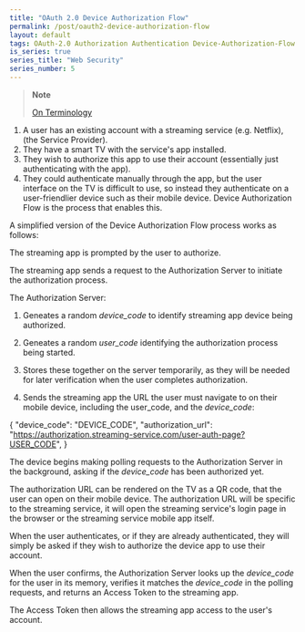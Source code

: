 ```yaml
---
title: "OAuth 2.0 Device Authorization Flow"
permalink: /post/oauth2-device-authorization-flow
layout: default
tags: OAuth-2.0 Authorization Authentication Device-Authorization-Flow Smart-TVs Streaming Netflix Access-Token Third-Party-Access 
is_series: true
series_title: "Web Security"
series_number: 5
---
```


> **Note**
>
> [On Terminology](2023-03-15-OAuth-2-Overview.md#notes-on-terminology)


1. A user has an existing account with a streaming service (e.g. Netflix), (the Service Provider).
2. They have a smart TV with the service's app installed.
3. They wish to authorize this app to use their account (essentially just authenticating with the app).
4. They could authenticate manually through the app, but the user interface on the TV is difficult to use, so instead they authenticate on a user-friendlier device such as their mobile device. Device Authorization Flow is the process that enables this.

A simplified version of the Device Authorization Flow process works as follows:

The streaming app is prompted by the user to authorize.

The streaming app sends a request to the Authorization Server to initiate the authorization process.

The Authorization Server:

1) Geneates a random *device_code* to identify streaming app device being authorized.

2) Geneates a random *user_code* identifying the authorization process being started.

3) Stores these together on the server temporarily, as they will be needed for later verification when the user completes authorization.

4) Sends the streaming app the URL the user must navigate to on their mobile device, including the user_code, and the *device_code*:

{
  "device_code": "DEVICE_CODE",
  "authorization_url": "https://authorization.streaming-service.com/user-auth-page?USER_CODE",
}


The device begins making polling requests to the Authorization Server in the background, asking if the *device_code* has been authorized yet. 


The authorization URL can be rendered on the TV as a QR code, that the user can open on their mobile device. The authorization URL will be specific to the streaming service, it will open the streaming service's login page in the browser or the streaming service mobile app itself.

When the user authenticates, or if they are already authenticated, they will simply be asked if they wish to authorize the device app to use their account.

When the user confirms, the Authorization Server looks up the *device_code* for the user in its memory, verifies it matches the *device_code* in the polling requests, and returns an Access Token to the streaming app. 

The Access Token then allows the streaming app access to the user's account.



